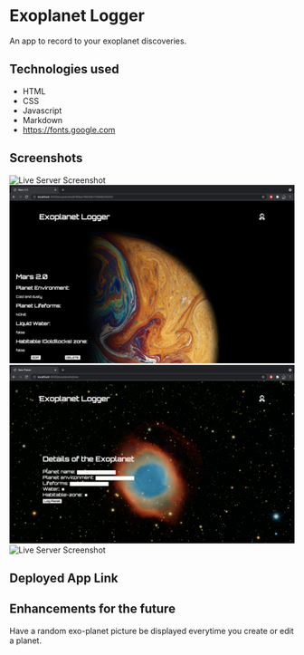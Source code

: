 # Exoplanet Logger
An app to record to your exoplanet discoveries.

## Technologies used
- HTML
- CSS
- Javascript
- Markdown
- <https://fonts.google.com>

## Screenshots
![Live Server Screenshot](./img/Homepage.png)
![Live Server Screenshot](./img/Show-route.png)
![Live Server Screenshot](./img/Create-route.png)
![Live Server Screenshot](./img/Edit-route.png)


## Deployed App Link

## Enhancements for the future
Have a random exo-planet picture be displayed everytime you create or edit a planet.